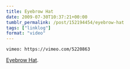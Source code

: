 ```yaml
---
title: Eyebrow Hat
date: 2009-07-30T10:37:21+00:00
tumblr_permalink: /post/152194454/eyebrow-hat
tags: ["linklog"]
format: "video"
---
```


`vimeo: https://vimeo.com/5220863`

[Eyebrow Hat][1].

[1]: https://vimeo.com/5220863
